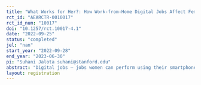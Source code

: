 ```yaml
---
title: "What Works for Her?: How Work-from-Home Digital Jobs Affect Female Labor Force Participation"
rct_id: "AEARCTR-0010017"
rct_id_num: "10017"
doi: "10.1257/rct.10017-4.1"
date: "2022-09-25"
status: "completed"
jel: "nan"
start_year: "2022-09-28"
end_year: "2023-06-30"
pi: "Suhani Jalota suhani@stanford.edu"
abstract: "Digital jobs – jobs women can perform using their smartphones – may have the potential to alleviate some of the constraints of female labor force participation (FLFP) today. This study aims to show how providing newer digital job opportunities and paid work-from-home could affect female labor force participation. This randomized controlled trial based is conducted in Mumbai’s slum redeveloped colonies with around 3,800 households. It aims to provide evidence for understanding the difference in job offer acceptance rates among married women between offers for work-from-home (WfH) jobs and offers for (otherwise identical) local work-from-centers (WfC) jobs outside the home. Further, it alters the wages assigned at both locations to observe the difference in job take-up, among other intensive margin results. We observe how providing more suitable employment to women may change women’s employment status and job performance, if at all, and the effects of this employment on women’s overall agency, mental health, dignity, and social norms. This study also tries to further unravel the gender norms associated with women’s work in contexts where they are the strongest. By also interviewing husbands, we try to understand differences, if any, between husbands’ and wives’ perceptions on social acceptability of these new jobs and the gender norm where married women are not permitted to work, particularly for jobs where they can more than just some pocket money. We further explore the mechanism behind any differences in the job's take-up from home or center. "
layout: registration
---
```


